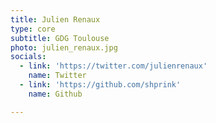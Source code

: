```yaml
---
title: Julien Renaux
type: core
subtitle: GDG Toulouse
photo: julien_renaux.jpg
socials:
  - link: 'https://twitter.com/julienrenaux'
    name: Twitter
  - link: 'https://github.com/shprink'
    name: Github

---
```


